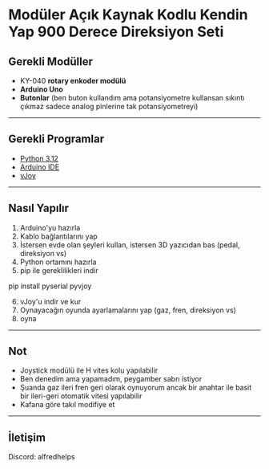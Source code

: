 # Modüler Açık Kaynak Kodlu Kendin Yap 900 Derece Direksiyon Seti

## Gerekli Modüller

- KY-040 **rotary enkoder modülü**  
- **Arduino Uno**  
- **Butonlar** (ben buton kullandım ama potansiyometre kullansan sıkıntı çıkmaz sadece analog pinlerine tak potansiyometreyi)

---

## Gerekli Programlar

- [Python 3.12](https://www.python.org/downloads/release/python-3120/)  
- [Arduino IDE](https://www.arduino.cc/en/software)  
- [vJoy](https://www.vjoy.org/download-for-windows)

---

## Nasıl Yapılır

1. Arduino'yu hazırla  
2. Kablo bağlantılarını yap  
3. İstersen evde olan şeyleri kullan, istersen 3D yazıcıdan bas (pedal, direksiyon vs)  
4. Python ortamını hazırla  
5. pip ile gereklilikleri indir

pip install pyserial pyvjoy

6. vJoy'u indir ve kur  
7. Oynayacağın oyunda ayarlamalarını yap (gaz, fren, direksiyon vs)  
8. oyna

---

## Not

- Joystick modülü ile H vites kolu yapılabilir
- Ben denedim ama yapamadım, peygamber sabrı istiyor
- Şuanda gaz ileri fren geri olarak oynuyorum ancak bir anahtar ile basit bir ileri-geri otomatik vitesi yapılabilir
- Kafana göre takıl modifiye et

---

## İletişim

Discord: alfredhelps
